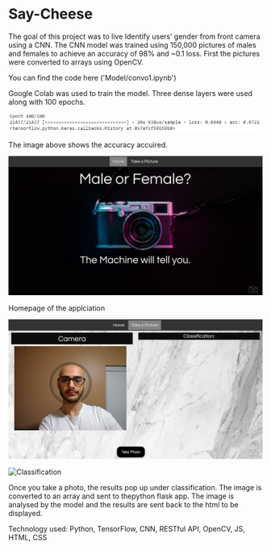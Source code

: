 # Say-Cheese
The goal of this project was to live Identify users’ gender from front camera using a CNN. The CNN model was trained using 150,000 pictures of males and females to achieve an accuracy of 98% and ~0.1 loss. First the pictures were converted to arrays using OpenCV. 

You can find the code here ('Model/convo1.ipynb')

Google Colab was used to train the model. Three dense layers were used along with 100 epochs. 

![Overview](Images/Wiki-100.PNG)

The image above shows the accuracy accuired. 

![Overview](Images/Home.PNG)

Homepage of the applciation

![Pic1](Images/pic1.PNG)

![Classification](Images/pic2.PNG)

Once you take a photo, the results pop up under classification. The image is converted to an array and sent to thepython flask app. The image is analysed by the model and the results are sent back to the html to be displayed. 

Technology used: Python, TensorFlow, CNN, RESTful API, OpenCV, JS, HTML, CSS
